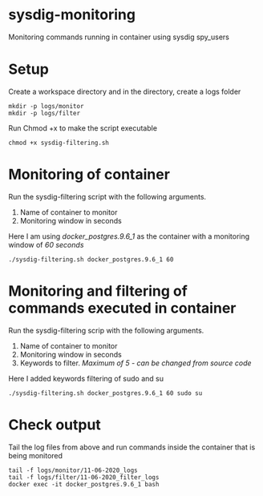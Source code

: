 # sysdig-monitoring

Monitoring commands running in container using sysdig spy_users

# Setup

Create a workspace directory and in the directory, create a logs folder
```
mkdir -p logs/monitor
mkdir -p logs/filter
```

Run Chmod +x to make the script executable
```
chmod +x sysdig-filtering.sh 

```

# Monitoring of container

Run the sysdig-filtering script with the following arguments.
 1. Name of container to monitor
 2. Monitoring window in seconds

Here I am using *docker_postgres.9.6_1* as the container with a monitoring window of *60 seconds*
```
./sysdig-filtering.sh docker_postgres.9.6_1 60
```

# Monitoring and filtering of commands executed in container
Run the sysdig-filtering scrip with the following arguments.
 1. Name of container to monitor
 2. Monitoring window in seconds
 3. Keywords to filter. *Maximum of 5 - can be changed from source code* 
 
Here I added keywords filtering of sudo and su 
```
./sysdig-filtering.sh docker_postgres.9.6_1 60 sudo su
 ```
 
# Check output

Tail the log files from above and run commands inside the container that is being monitored 

```
tail -f logs/monitor/11-06-2020_logs
tail -f logs/filter/11-06-2020_filter_logs
docker exec -it docker_postgres.9.6_1 bash
```
